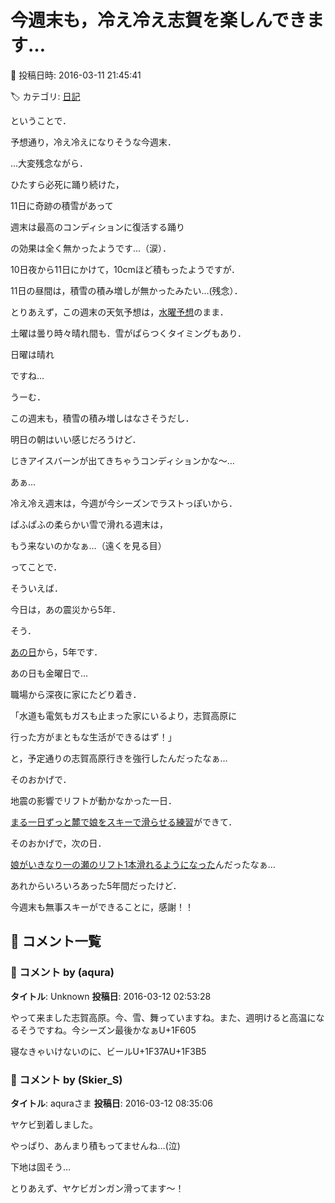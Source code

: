 # 今週末も，冷え冷え志賀を楽しんできます…

📅 投稿日時: 2016-03-11 21:45:41

🏷️ カテゴリ: [日記](cc4b5682fb7b8b144980957a978653fb0.md)

ということで．


予想通り，冷え冷えになりそうな今週末．





…大変残念ながら．


ひたすら必死に踊り続けた，


11日に奇跡の積雪があって


週末は最高のコンディションに復活する踊り


の効果は全く無かったようです…（涙）．





10日夜から11日にかけて，10cmほど積もったようですが．


11日の昼間は，積雪の積み増しが無かったみたい…(残念）．





とりあえず，この週末の天気予想は，[水曜予想](efa77feb8115f07dbbc7fb2de6fbaba61.md)のまま．


土曜は曇り時々晴れ間も．雪がぱらつくタイミングもあり．


日曜は晴れ


ですね…





うーむ．


この週末も，積雪の積み増しはなさそうだし．


明日の朝はいい感じだろうけど．


じきアイスバーンが出てきちゃうコンディションかな～…





あぁ…


冷え冷え週末は，今週が今シーズンでラストっぽいから．


ぱふぱふの柔らかい雪で滑れる週末は，


もう来ないのかなぁ…（遠くを見る目）





ってことで．


そういえば．


今日は，あの震災から5年．


そう．


[あの日](e0e34195406a19fc63a4ae8bda97b87c4.md)から，5年です．





あの日も金曜日で…


職場から深夜に家にたどり着き．


「水道も電気もガスも止まった家にいるより，志賀高原に


行った方がまともな生活ができるはず！」


と，予定通りの志賀高原行きを強行したんだったなぁ…





そのおかげで．


地震の影響でリフトが動かなかった一日．


[まる一日ずっと麓で娘をスキーで滑らせる練習](efd51d380b145a639f682fe9e2ec3f810.md)ができて．


そのおかげで，次の日．


[娘がいきなり一の瀬のリフト1本滑れるようになった](ef37cc7d9e89a9024b6505cba0aa5ff82.md)んだったなぁ…





あれからいろいろあった5年間だったけど．


今週末も無事スキーができることに，感謝！！

## 💬 コメント一覧

### 💬 コメント by (aqura)
**タイトル**: Unknown
**投稿日**: 2016-03-12 02:53:28

やって来ました志賀高原。今、雪、舞っていますね。また、週明けると高温になるそうですね。今シーズン最後かなぁU+1F605

寝なきゃいけないのに、ビールU+1F37AU+1F3B5

### 💬 コメント by (Skier_S)
**タイトル**: aquraさま
**投稿日**: 2016-03-12 08:35:06

ヤケビ到着しました。

やっぱり、あんまり積もってませんね…(泣)

下地は固そう…

とりあえず、ヤケビガンガン滑ってます～！

